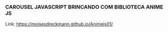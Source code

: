 ### CAROUSEL JAVASCRIPT BRINCANDO COM BIBLIOTECA ANIME JS

Link: https://moisesdreckmann.github.io/Animejs01/

